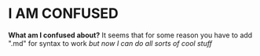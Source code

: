 # I AM CONFUSED
**What am I confused about?**
It seems that for some reason you have to add ".md" for syntax to work
*but now I can do all sorts of cool stuff*

